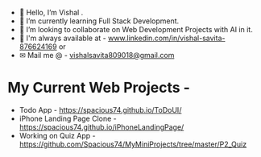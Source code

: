 - 👋 Hello, I’m Vishal .
- 🌱 I’m currently learning Full Stack Development.
- 💞️ I’m looking to collaborate on Web Development Projects with AI in it.
- 💬 I'm always available at - www.linkedin.com/in/vishal-savita-876624169  or 
- ✉ Mail me @ - vishalsavita809018@gmail.com

# My Current Web Projects -
- Todo App - https://spacious74.github.io/ToDoUI/
- iPhone Landing Page Clone - https://spacious74.github.io/iPhoneLandingPage/
- Working on Quiz App - https://github.com/Spacious74/MyMiniProjects/tree/master/P2_Quiz
<!---
Spacious74/Spacious74 is a ✨ special ✨ repository because its `README.md` (this file) appears on your GitHub profile.
You can click the Preview link to take a look at your changes.
--->

